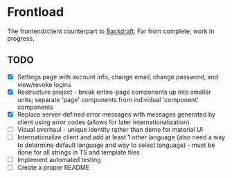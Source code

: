 # Frontload

The frontend/client counterpart to [Backdraft](https://github.com/ImranR98/Backdraft). Far from complete; work in progress.

## TODO
- [x] Settings page with account info, change email, change password, and view/revoke logins
- [x] Restructure project - break entire-page components up into smaller units; separate 'page' components from individual 'component' components
- [x] Replace server-defined error messages with messages generated by client using error codes (allows for later internationalization)
- [ ] Visual overhaul - unique identity rather than demo for material UI
- [ ] Internationalize client and add at least 1 other language (also need a way to determine default language and way to select language) - must be done for all strings in TS and template files
- [ ] Implement automated testing
- [ ] Create a proper README
